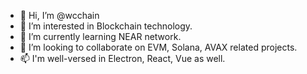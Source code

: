 - 👋 Hi, I’m @wcchain
- 👀 I’m interested in Blockchain technology.
- 🌱 I’m currently learning NEAR network.
- 💞️ I’m looking to collaborate on EVM, Solana, AVAX related projects.
- 📫 I'm well-versed in Electron, React, Vue as well.

